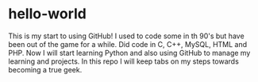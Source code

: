# hello-world
This is my start to using GitHub!
I used to code some in th 90's but have been out of the game for a while. Did code in C, C++, MySQL, HTML and PHP. 
Now I will start learning Python and also using GitHub to manage my learning and projects.
In this repo I will keep tabs on my steps towards becoming a true geek.
